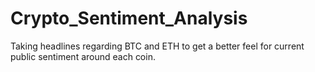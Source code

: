 # Crypto_Sentiment_Analysis
Taking headlines regarding BTC and ETH to get a better feel for current public sentiment around each coin.
